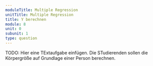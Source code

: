 ```yaml
---
moduleTitle: Multiple Regression
unitTitle: Multiple Regression
title: Y berechnen
module: 8
unit: 0
subunit: 1
type: question
---
```


TODO: Hier eine TExtaufgabe einfügen. Die STudierenden sollen die Körpergröße auf Grundlage einer Person berechnen. 